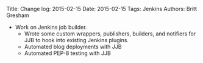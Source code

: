 Title: Change log: 2015-02-15
Date: 2015-02-15
Tags: Jenkins
Authors: Britt Gresham

* Work on Jenkins job builder.
    * Wrote some custom wrappers, publishers, builders, and notifiers for JJB to hook into existing Jenkins plugins.
    * Automated blog deployments with JJB
    * Automated PEP-8 testing with JJB
